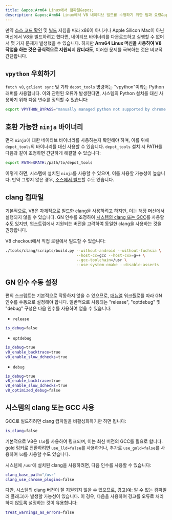 ```yaml
---
title: &apos;Arm64 Linux에서 컴파일&apos;
description: &apos;Arm64 Linux에서 V8 네이티브 빌드를 수행하기 위한 팁과 요령&apos;
---
```

만약 [소스 코드 확인](/docs/source-code) 및 [빌드](/docs/build-gn) 지침을 따라 x86이 아니거나 Apple Silicon Mac이 아닌 머신에서 V8을 빌드하려고 했다면, 네이티브 바이너리를 다운로드하고 실행할 수 없어서 몇 가지 문제가 발생했을 수 있습니다. 하지만 __Arm64 Linux 머신을 사용하여 V8 작업을 하는 것은 공식적으로 지원되지 않더라도__, 이러한 문제를 극복하는 것은 비교적 간단합니다.

## `vpython` 우회하기

`fetch v8`, `gclient sync` 및 기타 `depot_tools` 명령어는 "vpython"이라는 Python 래퍼를 사용합니다. 이와 관련된 오류가 발생한다면, 시스템의 Python 설치를 대신 사용하기 위해 다음 변수를 정의할 수 있습니다:

```bash
export VPYTHON_BYPASS="manually managed python not supported by chrome operations"
```

## 호환 가능한 `ninja` 바이너리

먼저 `ninja`에 대한 네이티브 바이너리를 사용하는지 확인해야 하며, 이를 위해 `depot_tools`의 바이너리를 대신 사용할 수 있습니다. `depot_tools` 설치 시 PATH를 다음과 같이 조정하면 간단하게 해결할 수 있습니다:

```bash
export PATH=$PATH:/path/to/depot_tools
```

이렇게 하면, 시스템에 설치된 `ninja`를 사용할 수 있으며, 이를 사용할 가능성이 높습니다. 만약 그렇지 않은 경우, [소스에서 빌드](https://github.com/ninja-build/ninja#building-ninja-itself)할 수도 있습니다.

## clang 컴파일

기본적으로, V8은 자체적으로 빌드한 clang을 사용하려고 하지만, 이는 해당 머신에서 실행되지 않을 수 있습니다. GN 인수를 조정하여 [시스템의 clang 또는 GCC](#system_clang_gcc)를 사용할 수도 있지만, 업스트림에서 지원되는 버전을 고려하여 동일한 clang을 사용하는 것을 권장합니다.

V8 checkout에서 직접 로컬에서 빌드할 수 있습니다:

```bash
./tools/clang/scripts/build.py --without-android --without-fuchsia \
                               --host-cc=gcc --host-cxx=g++ \
                               --gcc-toolchain=/usr \
                               --use-system-cmake --disable-asserts
```

## GN 인수 수동 설정

편의 스크립트는 기본적으로 작동하지 않을 수 있으므로, [매뉴얼](/docs/build-gn#gn) 워크플로를 따라 GN 인수를 수동으로 설정해야 합니다. 일반적으로 사용되는 "release", "optdebug" 및 "debug" 구성은 다음 인수를 사용하여 얻을 수 있습니다:

- `release`

```bash
is_debug=false
```

- `optdebug`

```bash
is_debug=true
v8_enable_backtrace=true
v8_enable_slow_dchecks=true
```

- `debug`

```bash
is_debug=true
v8_enable_backtrace=true
v8_enable_slow_dchecks=true
v8_optimized_debug=false
```

## 시스템의 clang 또는 GCC 사용

GCC로 빌드하려면 clang 컴파일을 비활성화하기만 하면 됩니다:

```bash
is_clang=false
```

기본적으로 V8은 `lld`를 사용하여 링크되며, 이는 최신 버전의 GCC를 필요로 합니다. gold 링커로 전환하려면 `use_lld=false`를 사용하거나, 추가로 `use_gold=false`를 사용하여 `ld`를 사용할 수도 있습니다.

시스템에 `/usr`에 설치된 clang을 사용하려면, 다음 인수를 사용할 수 있습니다:

```bash
clang_base_path="/usr"
clang_use_chrome_plugins=false
```

다만, 시스템의 clang 버전이 잘 지원되지 않을 수 있으므로, 경고(예: 알 수 없는 컴파일러 플래그)가 발생할 가능성이 있습니다. 이 경우, 다음을 사용하여 경고를 오류로 처리하지 않도록 설정하는 것이 유용합니다:

```bash
treat_warnings_as_errors=false
```
